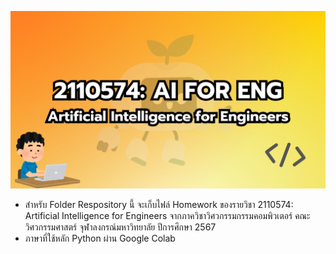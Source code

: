![Picture](https://github.com/SKY-TKP/AI-ENG/blob/58a45f710a17b9bfe3768e1fe13595b91306c253/picture/AI_ENG_BG.png)
- สำหรับ Folder Respository นี้ จะเก็บไฟล์ Homework ของรายวิชา 2110574: Artificial Intelligence for Engineers จากภาควิชาวิศวกรรมกรรมคอมพิวเตอร์ คณะวิศวกรรมศาสตร์ จุฬาลงกรณ์มหาวิทยาลัย ปีการศึกษา 2567
- ภาษาที่ใช้หลัก Python ผ่าน Google Colab
